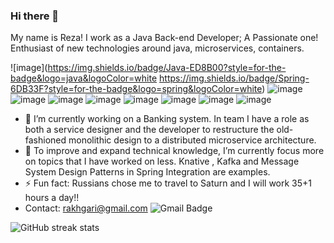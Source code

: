 ### Hi there 👋
<!--
**akhgari-reza/akhgari-reza** is a ✨ _special_ ✨ repository because its `README.md` (this file) appears on your GitHub profile.-->
My name is Reza! I work as a Java Back-end Developer; A Passionate one! 
Enthusiast of new technologies around java, microservices, containers.

![image](https://img.shields.io/badge/Java-ED8B00?style=for-the-badge&logo=java&logoColor=white  https://img.shields.io/badge/Spring-6DB33F?style=for-the-badge&logo=spring&logoColor=white) ![image](https://img.shields.io/badge/MySQL-00000F?style=for-the-badge&logo=mysql&logoColor=white) ![image](https://img.shields.io/badge/PostgreSQL-316192?style=for-the-badge&logo=postgresql&logoColor=white) ![image](https://img.shields.io/badge/MongoDB-4EA94B?style=for-the-badge&logo=mongodb&logoColor=white) ![image](https://img.shields.io/badge/Docker-2CA5E0?style=for-the-badge&logo=docker&logoColor=white) ![image](https://img.shields.io/badge/kubernetes-326ce5.svg?&style=for-the-badge&logo=kubernetes&logoColor=white) ![image](https://img.shields.io/badge/Git-F05032?style=for-the-badge&logo=git&logoColor=white) ![image](https://img.shields.io/badge/Postman-FF6C37?style=for-the-badge&logo=Postman&logoColor=white) ![image](https://img.shields.io/badge/Ubuntu-E95420?style=for-the-badge&logo=ubuntu&logoColor=white)

- 🔭 I’m currently working on a Banking system. In team I have a role as both a service designer and the developer to restructure the old-fashioned monolithic design to a distributed microservice architecture. 
- 🌱 To improve and expand technical knowledge, I’m currently focus more on topics that I have worked on less. Knative , Kafka and Message System Design Patterns in Spring Integration are examples.
- ⚡ Fun fact: Russians chose me to travel to Saturn and I will work 35+1 hours a day!! 
- Contact: rakhgari@gmail.com ![Gmail Badge](https://img.shields.io/badge/-rakhgari-c14438?style=flat&logo=Gmail&logoColor=white&link=mailto:rakhgari@gmail.com)

<!--[<img src='https://cdn.jsdelivr.net/npm/simple-icons@3.0.1/icons/github.svg' alt='github' height='20'>](https://github.com/akhgari-reza)  [<img src='https://cdn.jsdelivr.net/npm/simple-icons@3.0.1/icons/instagram.svg' alt='instagram' height='20'>](https://www.instagram.com/konigdima/)  [<img src='https://cdn.jsdelivr.net/npm/simple-icons@3.0.1/icons/skype.svg' alt='skype' height='20'>](r.akhgari)  [<img src='https://cdn.jsdelivr.net/npm/simple-icons@3.0.1/icons/yandex.svg' alt='yandex' height='20'>](r.akhgari@yandex.ru)  [<img src='https://cdn.jsdelivr.net/npm/simple-icons@3.0.1/icons/google.svg' alt='google' height='20'>](rakhgari@google.com) -->


<!--![GitHub stats](https://github-readme-stats.vercel.app/api?username=akhgari-reza&show_icons=true)-->  
![GitHub streak stats](https://github-readme-streak-stats.herokuapp.com/?user=akhgari-reza)  

